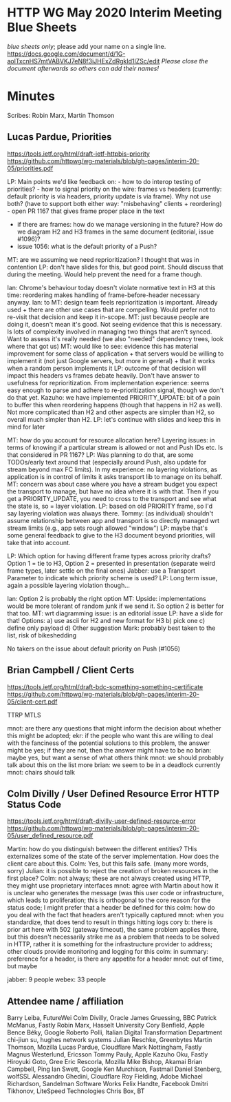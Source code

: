    
# HTTP WG May 2020 Interim Meeting Blue Sheets

_blue sheets only_; please add your name on a single line.
https://docs.google.com/document/d/1G-aolTxcnHS7mtVABVKJ7eN8f3iJHExZdRgkId1lZSc/edit
*Please close the document afterwards so others can add their names!*

# Minutes

Scribes: Robin Marx, Martin Thomson

## Lucas Pardue, Priorities

https://tools.ietf.org/html/draft-ietf-httpbis-priority
https://github.com/httpwg/wg-materials/blob/gh-pages/interim-20-05/priorities.pdf

LP: Main points we'd like feedback on:
    - how to do interop testing of priorities?
    - how to signal priority on the wire: frames vs headers (currently: default priority is via headers, priority update is via frame). Why not use both? (have to support both either way: "misbehaving" clients + reordering)
    - open PR 1167 that gives frame proper place in the text
- if there are frames: how do we manage versioning in the future? How do we diagram H2 and H3 frames in the same document (editorial, issue #1096)? 
- issue 1056: what is the default priority of a Push?

MT: are we assuming we need reprioritization? I thought that was in contention
LP: don't have slides for this, but good point. Should discuss that during the meeting. Would help prevent the need for a frame though. 

Ian: Chrome's behaviour today doesn't violate normative text in H3 at this time: reordering makes handling of frame-before-header necessary anyway.
Ian: to MT: design team feels reprioritization is important. Already used + there are other use cases that are compelling. Would prefer not to re-visit that decision and keep it in-scope. 
MT: just because people are doing it, doesn't mean it's good. Not seeing evidence that this is necessary. Is lots of complexity involved in managing two things that aren't synced. Want to assess it's really needed (we also "needed" dependency trees, look where that got us)
MT: would like to see: evidence this has material improvement for some class of application + that servers would be willing to implement it (not just Google servers, but more in general) + that it works when a random person implements it
LP: outcome of that decision will impact this headers vs frames debate heavily. Don't have answer to usefulness for reprioritization. From implementation experience: seems easy enough to parse and adhere to re-prioritization signal, though we don't do that yet. 
Kazuho: we have implemented PRIORITY_UPDATE: bit of a pain to buffer this when reordering happens (though that happens in H2 as well). Not more complicated than H2 and other aspects are simpler than H2, so overall much simpler than H2. 
LP: let's continue with slides and keep this in mind for later

MT: how do you account for resource allocation here? Layering issues: in terms of knowing if a particular stream is allowed or not and Push IDs etc. Is that considered in PR 1167? 
LP: Was planning to do that, are some TODOs/early text around that (especially around Push, also update for stream beyond max FC limits). In my experience: no layering violations, as application is in control of limits it asks transport lib to manage on its behalf. 
MT: concern was about case where you have a stream budget you expect the transport to manage, but have no idea where it is with that. Then if you get a PRIORITY_UPDATE, you need to cross to the transport and see what the state is, so = layer violation. 
LP: based on old PRIORITY frame, so I'd say layering violation was always there. 
Tommy: (as individual) shouldn't assume relationship between app and transport is so directly managed wrt stream limits (e.g., app sets rough allowed "window") 
LP: maybe that's some general feedback to give to the H3 document beyond priorities, will take that into account.

LP: Which option for having different frame types across priority drafts? Option 1 = tie to H3, Option 2 = presented in presentation (separate weird frame types, later settle on the final ones)
Jabber: use a Transport Parameter to indicate which priority scheme is used? 
LP: Long term issue, again a possible layering violation though...

Ian: Option 2 is probably the right option
MT: Upside: implementations would be more tolerant of random junk if we send it. So option 2 is better for that too. 
MT: wrt diagramming issue: is an editorial issue
LP: have a slide for that! Options: a) use ascii for H2 and new format for H3  b) pick one  c) define only payload   d) Other suggestion
Mark: probably best taken to the list, risk of bikeshedding

No takers on the issue about default priority on Push (#1056)


## Brian Campbell / Client Certs

https://tools.ietf.org/html/draft-bdc-something-something-certificate
https://github.com/httpwg/wg-materials/blob/gh-pages/interim-20-05/client-cert.pdf

TTRP MTLS

mnot: are there any questions that might inform the decision about whether this might be adopted; 
ekr: if the people who want this are willing to deal with the fanciness of the potential solutions to this problem, the answer might be yes; if they are not, then the answer might have to be no
brian: maybe yes, but want a sense of what others think
mnot: we should probably talk about this on the list more
brian: we seem to be in a deadlock currently
mnot: chairs should talk


## Colm Divilly /  User Defined Resource Error HTTP Status Code

https://tools.ietf.org/html/draft-divilly-user-defined-resource-error
https://github.com/httpwg/wg-materials/blob/gh-pages/interim-20-05/user_defined_resource.pdf

Martin: how do you distinguish between the different entities?  THis externalizes some of the state of the server implementation.  How does the client care about this.
Colm: Yes, but this fails safe.  (many more words, sorry)
Julian: it is possible to reject the creation of broken resources in the first place?
Colm: not always; these are not always created using HTTP, they might use proprietary interfaces
mnot: agree with Martin about how it is unclear who generates the message (was this user code or infrastructure, which leads to proliferation; this is orthogonal to the core reason for the status code; I might prefer that a header be defined for this
colm: how do you deal with the fact that headers aren't typically captured
mnot: when you standardize, that does tend to result in things hitting logs
cory b: there is prior art here with 502 (gateway timeout), the same problem applies there, but this doesn't necessarily strike me as a problem that needs to be solved in HTTP, rather it is something for the infrastructure provider to address; other clouds provide monitoring and logging for this
colm: in summary: preference for a header, is there any appetite for a header
mnot: out of time, but maybe


jabber: 9 people
webex: 33 people

## Attendee name / affiliation

Barry Leiba, FutureWei
Colm Divilly, Oracle
James Gruessing, BBC
Patrick McManus, Fastly
Robin Marx, Hasselt University
Cory Benfield, Apple
Bence Béky, Google
Roberto Polli, Italian Digital Transformation Department
chi-jiun su, hughes network systems
Julian Reschke, Greenbytes
Martin Thomson, Mozilla
Lucas Pardue, Cloudflare
Mark Nottingham, Fastly
Magnus Westerlund, Ericsson
Tommy Pauly, Apple
Kazuho Oku, Fastly
Hiroyuki Goto, Gree
Eric Rescorla, Mozilla
Mike Bishop, Akamai
Brian Campbell, Ping
Ian Swett, Google
Ken Murchison, Fastmail
Daniel Stenberg, wolfSSL
Alessandro Ghedini, Cloudflare
Roy Fielding, Adobe
Michael Richardson, Sandelman Software Works
Felix Handte, Facebook
Dmitri Tikhonov, LiteSpeed Technologies
Chris Box, BT
 
 
 
 
 
 
 
 
 
 